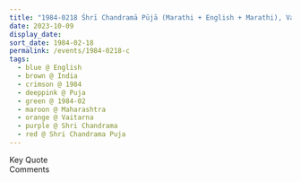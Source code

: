 ```yaml
---
title: "1984-0218 Śhrī Chandramā Pūjā (Marathi + English + Marathi), Vaitarna, Maharashtra, India"
date: 2023-10-09
display_date: 
sort_date: 1984-02-18
permalink: /events/1984-0218-c
tags:
  - blue @ English
  - brown @ India
  - crimson @ 1984
  - deeppink @ Puja
  - green @ 1984-02
  - maroon @ Maharashtra
  - orange @ Vaitarna
  - purple @ Shri Chandrama
  - red @ Shri Chandrama Puja
---
```


<wave-list>
  <list-title color="green" width="75">Key Quote</list-title>
  <list-item color="BlanchedAlmond"  width="200"></list-item>
  <list-item color="Lavender"></list-item>
  <list-item color="BlanchedAlmond"></list-item>
</wave-list>

<br>

<wave-list>
  <list-title color="green" width="75">Comments</list-title>
  <list-item color="BlanchedAlmond"  width="200"></list-item>
  <list-item color="Lavender"></list-item>
  <list-item color="BlanchedAlmond"></list-item>
</wave-list>
